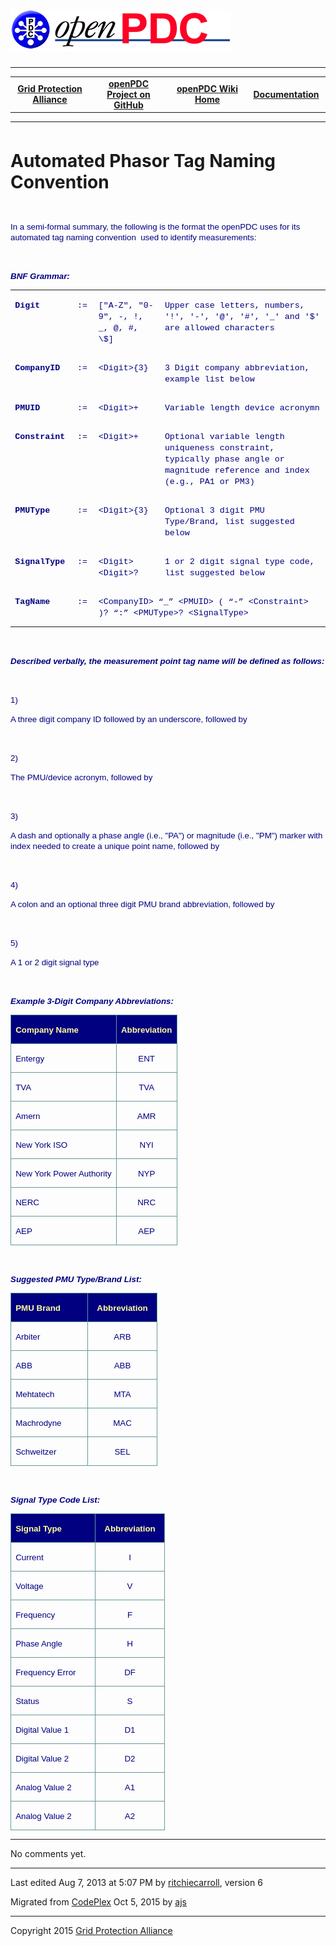 

<html lang="en" xmlns="http://www.w3.org/1999/xhtml">

<head>

<meta charset="utf-8" />

<title>Developers Automated Phasor Tag Naming Convention</title>



<!--HtmlToGmd.Head-->



<!--/HtmlToGmd.Head-->

</head>

<body>

<h1><a href="https://github.com/GridProtectionAlliance/openPDC/blob/master/Source/Documentation/wiki/openPDC_Home.md"><img src="https://github.com/GridProtectionAlliance/openPDC/blob/master/Source/Documentation/wiki/openPDC_Logo.png" alt="The Open Source Phasor Data Concentrator" /></a></h1>

<hr />

<!--HtmlToGmd.Body-->

<div id="NavigationMenu">

<table style="width: 100%; border-collapse: collapse; border: 0px solid gray;">

<tr>

<td style="width: 25%; text-align:center;"><b><a href="http://www.gridprotectionalliance.org">Grid Protection Alliance</a></b></td>

<td style="width: 25%; text-align:center;"><b><a href="https://github.com/GridProtectionAlliance/openPDC">openPDC Project on GitHub</a></b></td>

<td style="width: 25%; text-align:center;"><b><a href="https://github.com/GridProtectionAlliance/openPDC/blob/master/Documentation/wiki/openPDC_Home.md">openPDC Wiki Home</a></b></td>

<td style="width: 25%; text-align:center;"><b><a href="https://github.com/GridProtectionAlliance/openPDC/blob/master/Documentation/wiki/openPDC_Documentation_Home.md">Documentation</a></b></td>

</tr>

</table>

</div>

<hr />

<!--/HtmlToGmd.Body-->



<div class="WikiContent">

<div class="wikidoc">

<p>&nbsp;</p>

<p><strong><span style="font-size:2em">Automated Phasor Tag Naming Convention</span></strong></p>

<p>&nbsp;</p>

<p><span style="color:navy; font-family:Arial,sans-serif; font-size:10pt">In a semi-formal summary, the following is the format the openPDC uses for its automated tag naming convention &nbsp;used to identify measurements:</span></p>

<p><span style="color:navy; font-family:Arial,sans-serif; font-size:10pt"><br>

</span></p>

<div>

<p><strong><em><span style="font-size:10.0pt; font-family:&quot;Arial&quot;,&quot;sans-serif&quot;; color:navy">BNF Grammar:</span></em></strong></p>

<table border="0" cellspacing="0" cellpadding="0" style="border-collapse:collapse">

<tbody>

<tr style="height:.2in">

<td width="102" valign="top" style="width:76.8pt; padding:0in 5.4pt 0in 5.4pt; height:.2in">

<p><strong><span style="font-size:10.0pt; font-family:&quot;Courier New&quot;; color:navy">Digit</span></strong></p>

</td>

<td width="30" valign="top" style="width:22.8pt; padding:0in 5.4pt 0in 5.4pt; height:.2in">

<p><span style="font-size:10.0pt; font-family:&quot;Courier New&quot;; color:navy">:=</span></p>

</td>

<td width="179" valign="top" style="width:134.0pt; padding:0in 5.4pt 0in 5.4pt; height:.2in">

<p><span style="font-size:10.0pt; font-family:&quot;Courier New&quot;; color:navy">[&quot;A-Z&quot;, &quot;0-9&quot;, -, !, _, @, #, \$]</span></p>

</td>

<td width="708" valign="top" style="width:531.0pt; padding:0in 5.4pt 0in 5.4pt; height:.2in">

<p><span style="font-size:10.0pt; font-family:&quot;Courier New&quot;; color:navy">Upper case letters, numbers, '!', '-', '@', '#', '_' and '$' are allowed characters</span></p>

</td>

</tr>

<tr style="height:.2in">

<td width="102" valign="top" style="width:76.8pt; padding:0in 5.4pt 0in 5.4pt; height:.2in">

<p><strong><span style="font-size:10.0pt; font-family:&quot;Courier New&quot;; color:navy">CompanyID</span></strong></p>

</td>

<td width="30" valign="top" style="width:22.8pt; padding:0in 5.4pt 0in 5.4pt; height:.2in">

<p><span style="font-size:10.0pt; font-family:&quot;Courier New&quot;; color:navy">:=</span></p>

</td>

<td width="179" valign="top" style="width:134.0pt; padding:0in 5.4pt 0in 5.4pt; height:.2in">

<p><span style="font-size:10.0pt; font-family:&quot;Courier New&quot;; color:navy">&lt;Digit&gt;{3}

</span></p>

</td>

<td width="708" valign="top" style="width:531.0pt; padding:0in 5.4pt 0in 5.4pt; height:.2in">

<p><span style="font-size:10.0pt; font-family:&quot;Courier New&quot;; color:navy">3 Digit company abbreviation, example list below</span></p>

</td>

</tr>

<tr style="height:.2in">

<td width="102" valign="top" style="width:76.8pt; padding:0in 5.4pt 0in 5.4pt; height:.2in">

<p><strong><span style="font-size:10.0pt; font-family:&quot;Courier New&quot;; color:navy">PMUID</span></strong></p>

</td>

<td width="30" valign="top" style="width:22.8pt; padding:0in 5.4pt 0in 5.4pt; height:.2in">

<p><span style="font-size:10.0pt; font-family:&quot;Courier New&quot;; color:navy">:=</span></p>

</td>

<td width="179" valign="top" style="width:134.0pt; padding:0in 5.4pt 0in 5.4pt; height:.2in">

<p><span style="font-size:10.0pt; font-family:&quot;Courier New&quot;; color:navy">&lt;Digit&gt;&#43;</span></p>

</td>

<td width="708" valign="top" style="width:531.0pt; padding:0in 5.4pt 0in 5.4pt; height:.2in">

<p><span style="font-size:10.0pt; font-family:&quot;Courier New&quot;; color:navy">Variable length device acronymn</span></p>

</td>

</tr>

<tr style="height:.2in">

<td width="102" valign="top" style="width:76.8pt; padding:0in 5.4pt 0in 5.4pt; height:.2in">

<p><strong><span style="font-size:10.0pt; font-family:&quot;Courier New&quot;; color:navy">Constraint</span></strong></p>

</td>

<td width="30" valign="top" style="width:22.8pt; padding:0in 5.4pt 0in 5.4pt; height:.2in">

<p><span style="font-size:10.0pt; font-family:&quot;Courier New&quot;; color:navy">:=</span></p>

</td>

<td width="179" valign="top" style="width:134.0pt; padding:0in 5.4pt 0in 5.4pt; height:.2in">

<p><span style="font-size:10.0pt; font-family:&quot;Courier New&quot;; color:navy">&lt;Digit&gt;&#43;</span></p>

</td>

<td width="708" valign="top" style="width:531.0pt; padding:0in 5.4pt 0in 5.4pt; height:.2in">

<p><span style="font-size:10.0pt; font-family:&quot;Courier New&quot;; color:navy">Optional variable length uniqueness constraint, typically phase angle or magnitude reference and index (e.g., PA1 or PM3)</span></p>

</td>

</tr>

<tr style="height:.2in">

<td width="102" valign="top" style="width:76.8pt; padding:0in 5.4pt 0in 5.4pt; height:.2in">

<p><strong><span style="font-size:10.0pt; font-family:&quot;Courier New&quot;; color:navy">PMUType</span></strong></p>

</td>

<td width="30" valign="top" style="width:22.8pt; padding:0in 5.4pt 0in 5.4pt; height:.2in">

<p><span style="font-size:10.0pt; font-family:&quot;Courier New&quot;; color:navy">:=</span></p>

</td>

<td width="179" valign="top" style="width:134.0pt; padding:0in 5.4pt 0in 5.4pt; height:.2in">

<p><span style="font-size:10.0pt; font-family:&quot;Courier New&quot;; color:navy">&lt;Digit&gt;{3}</span></p>

</td>

<td width="708" valign="top" style="width:531.0pt; padding:0in 5.4pt 0in 5.4pt; height:.2in">

<p><span style="font-size:10.0pt; font-family:&quot;Courier New&quot;; color:navy">Optional 3 digit PMU Type/Brand, list suggested below</span></p>

</td>

</tr>

<tr style="height:.2in">

<td width="102" valign="top" style="width:76.8pt; padding:0in 5.4pt 0in 5.4pt; height:.2in">

<p><strong><span style="font-size:10.0pt; font-family:&quot;Courier New&quot;; color:navy">SignalType</span></strong></p>

</td>

<td width="30" valign="top" style="width:22.8pt; padding:0in 5.4pt 0in 5.4pt; height:.2in">

<p><span style="font-size:10.0pt; font-family:&quot;Courier New&quot;; color:navy">:=</span></p>

</td>

<td width="179" valign="top" style="width:134.0pt; padding:0in 5.4pt 0in 5.4pt; height:.2in">

<p><span style="font-size:10.0pt; font-family:&quot;Courier New&quot;; color:navy">&lt;Digit&gt;&lt;Digit&gt;?</span></p>

</td>

<td width="708" valign="top" style="width:531.0pt; padding:0in 5.4pt 0in 5.4pt; height:.2in">

<p><span style="font-size:10.0pt; font-family:&quot;Courier New&quot;; color:navy">1 or 2 digit signal type code, list suggested below</span></p>

</td>

</tr>

<tr style="height:.2in">

<td width="102" valign="top" style="width:76.8pt; padding:0in 5.4pt 0in 5.4pt; height:.2in">

<p><strong><span style="font-size:10.0pt; font-family:&quot;Courier New&quot;; color:navy">TagName</span></strong></p>

</td>

<td width="30" valign="top" style="width:22.8pt; padding:0in 5.4pt 0in 5.4pt; height:.2in">

<p><span style="font-size:10.0pt; font-family:&quot;Courier New&quot;; color:navy">:=</span></p>

</td>

<td colspan="2" width="887" valign="top" style="width:665.0pt; padding:0in 5.4pt 0in 5.4pt; height:.2in">

<p><span style="font-size:10.0pt; font-family:&quot;Courier New&quot;; color:navy">&lt;CompanyID&gt; &ldquo;_&rdquo; &lt;PMUID&gt; ( &ldquo;-&rdquo; &lt;Constraint&gt; )? &ldquo;:&rdquo; &lt;PMUType&gt;? &lt;SignalType&gt;</span></p>

</td>

</tr>

</tbody>

</table>

<p>&nbsp;</p>

<p><strong><em><span style="font-size:10.0pt; font-family:&quot;Arial&quot;,&quot;sans-serif&quot;; color:navy">Described verbally, the measurement point tag name will be defined as follows:</span></em></strong></p>

<p style="margin-left:.5in; text-indent:-.5in"><span style="font-size:7.0pt; color:navy">&nbsp;&nbsp;&nbsp;&nbsp;&nbsp;&nbsp;

</span><span style="font-size:10.0pt; font-family:&quot;Arial&quot;,&quot;sans-serif&quot;; color:navy">1)</span><span style="font-size:7.0pt; color:navy">&nbsp;&nbsp;&nbsp;&nbsp;&nbsp;&nbsp;&nbsp;&nbsp;&nbsp;&nbsp;&nbsp;

</span><span style="font-size:10.0pt; font-family:&quot;Arial&quot;,&quot;sans-serif&quot;; color:navy">A three digit company ID followed by an underscore, followed by</span></p>

<p style="margin-left:.5in; text-indent:-.5in"><span style="font-size:7.0pt; color:navy">&nbsp;&nbsp;&nbsp;&nbsp;&nbsp;&nbsp;

</span><span style="font-size:10.0pt; font-family:&quot;Arial&quot;,&quot;sans-serif&quot;; color:navy">2)</span><span style="font-size:7.0pt; color:navy">&nbsp;&nbsp;&nbsp;&nbsp;&nbsp;&nbsp;&nbsp;&nbsp;&nbsp;&nbsp;&nbsp;

</span><span style="font-size:10.0pt; font-family:&quot;Arial&quot;,&quot;sans-serif&quot;; color:navy">The PMU/device acronym, followed by</span></p>

<p style="margin-left:.5in; text-indent:-.5in"><span style="font-size:7.0pt; color:navy">&nbsp;&nbsp;&nbsp;&nbsp;&nbsp;&nbsp;

</span><span style="font-size:10.0pt; font-family:&quot;Arial&quot;,&quot;sans-serif&quot;; color:navy">3)</span><span style="font-size:7.0pt; color:navy">&nbsp;&nbsp;&nbsp;&nbsp;&nbsp;&nbsp;&nbsp;&nbsp;&nbsp;&nbsp;&nbsp;

</span><span style="font-size:10.0pt; font-family:&quot;Arial&quot;,&quot;sans-serif&quot;; color:navy">A dash and optionally a phase angle (i.e., &quot;PA&quot;) or magnitude (i.e., &quot;PM&quot;) marker with index needed to create a unique point name, followed by</span></p>

<p style="margin-left:.5in; text-indent:-.5in"><span style="font-size:7.0pt; color:navy">&nbsp;&nbsp;&nbsp;&nbsp;&nbsp;&nbsp;

</span><span style="font-size:10.0pt; font-family:&quot;Arial&quot;,&quot;sans-serif&quot;; color:navy">4)</span><span style="font-size:7.0pt; color:navy">&nbsp;&nbsp;&nbsp;&nbsp;&nbsp;&nbsp;&nbsp;&nbsp;&nbsp;&nbsp;&nbsp;

</span><span style="font-size:10.0pt; font-family:&quot;Arial&quot;,&quot;sans-serif&quot;; color:navy">A colon and an optional three digit PMU brand abbreviation, followed by</span></p>

<p style="margin-left:.5in; text-indent:-.5in"><span style="font-size:7.0pt; color:navy">&nbsp;&nbsp;&nbsp;&nbsp;&nbsp;&nbsp;

</span><span style="font-size:10.0pt; font-family:&quot;Arial&quot;,&quot;sans-serif&quot;; color:navy">5)</span><span style="font-size:7.0pt; color:navy">&nbsp;&nbsp;&nbsp;&nbsp;&nbsp;&nbsp;&nbsp;&nbsp;&nbsp;&nbsp;&nbsp;

</span><span style="font-size:10.0pt; font-family:&quot;Arial&quot;,&quot;sans-serif&quot;; color:navy">A 1 or 2 digit signal type</span></p>

<p style="margin-left:.5in; text-indent:-.5in"><span style="font-size:10.0pt; font-family:&quot;Arial&quot;,&quot;sans-serif&quot;; color:navy">&nbsp;</span><span style="color:navy; font-family:Arial,sans-serif; font-size:10pt">&nbsp;</span></p>

<p><strong><em><span style="font-size:10.0pt; font-family:&quot;Arial&quot;,&quot;sans-serif&quot;; color:navy">Example 3-Digit Company Abbreviations:</span></em></strong><span style="color:navy; font-family:Arial,sans-serif; font-size:10pt">&nbsp;</span></p>

<table border="0" cellspacing="0" cellpadding="0" style="border-collapse:collapse">

<tbody>

<tr>

<td valign="top" style="border:solid #669999 1.0pt; background:navy; padding:0in 5.4pt 0in 5.4pt">

<p><strong><span style="font-size:10.0pt; font-family:&quot;Arial&quot;,&quot;sans-serif&quot;; color:#ffff99">Company Name</span></strong></p>

</td>

<td valign="top" style="border:solid #669999 1.0pt; border-left:none; background:navy; padding:0in 5.4pt 0in 5.4pt">

<p style="text-align:center"><strong><span style="font-size:10.0pt; font-family:&quot;Arial&quot;,&quot;sans-serif&quot;; color:#ffff99">Abbreviation</span></strong></p>

</td>

</tr>

<tr>

<td valign="top" style="border:solid #669999 1.0pt; border-top:none; padding:0in 5.4pt 0in 5.4pt">

<p><span style="font-size:10.0pt; font-family:&quot;Arial&quot;,&quot;sans-serif&quot;; color:navy">Entergy</span></p>

</td>

<td valign="top" style="border-top:none; border-left:none; border-bottom:solid #669999 1.0pt; border-right:solid #669999 1.0pt; padding:0in 5.4pt 0in 5.4pt">

<p style="text-align:center"><span style="font-size:10.0pt; font-family:&quot;Arial&quot;,&quot;sans-serif&quot;; color:navy">ENT</span></p>

</td>

</tr>

<tr>

<td valign="top" style="border:solid #669999 1.0pt; border-top:none; padding:0in 5.4pt 0in 5.4pt">

<p><span style="font-size:10.0pt; font-family:&quot;Arial&quot;,&quot;sans-serif&quot;; color:navy">TVA</span></p>

</td>

<td valign="top" style="border-top:none; border-left:none; border-bottom:solid #669999 1.0pt; border-right:solid #669999 1.0pt; padding:0in 5.4pt 0in 5.4pt">

<p style="text-align:center"><span style="font-size:10.0pt; font-family:&quot;Arial&quot;,&quot;sans-serif&quot;; color:navy">TVA</span></p>

</td>

</tr>

<tr>

<td valign="top" style="border:solid #669999 1.0pt; border-top:none; padding:0in 5.4pt 0in 5.4pt">

<p><span style="font-size:10.0pt; font-family:&quot;Arial&quot;,&quot;sans-serif&quot;; color:navy">Amern</span></p>

</td>

<td valign="top" style="border-top:none; border-left:none; border-bottom:solid #669999 1.0pt; border-right:solid #669999 1.0pt; padding:0in 5.4pt 0in 5.4pt">

<p style="text-align:center"><span style="font-size:10.0pt; font-family:&quot;Arial&quot;,&quot;sans-serif&quot;; color:navy">AMR</span></p>

</td>

</tr>

<tr>

<td valign="top" style="border:solid #669999 1.0pt; border-top:none; padding:0in 5.4pt 0in 5.4pt">

<p><span style="font-size:10.0pt; font-family:&quot;Arial&quot;,&quot;sans-serif&quot;; color:navy">New York</span><span style="font-size:10.0pt; font-family:&quot;Arial&quot;,&quot;sans-serif&quot;; color:navy"> ISO</span></p>

</td>

<td valign="top" style="border-top:none; border-left:none; border-bottom:solid #669999 1.0pt; border-right:solid #669999 1.0pt; padding:0in 5.4pt 0in 5.4pt">

<p style="text-align:center"><span style="font-size:10.0pt; font-family:&quot;Arial&quot;,&quot;sans-serif&quot;; color:navy">NYI</span></p>

</td>

</tr>

<tr>

<td valign="top" style="border:solid #669999 1.0pt; border-top:none; padding:0in 5.4pt 0in 5.4pt">

<p><span style="font-size:10.0pt; font-family:&quot;Arial&quot;,&quot;sans-serif&quot;; color:navy">New York</span><span style="font-size:10.0pt; font-family:&quot;Arial&quot;,&quot;sans-serif&quot;; color:navy"> Power Authority</span></p>

</td>

<td valign="top" style="border-top:none; border-left:none; border-bottom:solid #669999 1.0pt; border-right:solid #669999 1.0pt; padding:0in 5.4pt 0in 5.4pt">

<p style="text-align:center"><span style="font-size:10.0pt; font-family:&quot;Arial&quot;,&quot;sans-serif&quot;; color:navy">NYP</span></p>

</td>

</tr>

<tr>

<td valign="top" style="border:solid #669999 1.0pt; border-top:none; padding:0in 5.4pt 0in 5.4pt">

<p><span style="font-size:10.0pt; font-family:&quot;Arial&quot;,&quot;sans-serif&quot;; color:navy">NERC</span></p>

</td>

<td valign="top" style="border-top:none; border-left:none; border-bottom:solid #669999 1.0pt; border-right:solid #669999 1.0pt; padding:0in 5.4pt 0in 5.4pt">

<p style="text-align:center"><span style="font-size:10.0pt; font-family:&quot;Arial&quot;,&quot;sans-serif&quot;; color:navy">NRC</span></p>

</td>

</tr>

<tr>

<td valign="top" style="border:solid #669999 1.0pt; border-top:none; padding:0in 5.4pt 0in 5.4pt">

<p><span style="font-size:10.0pt; font-family:&quot;Arial&quot;,&quot;sans-serif&quot;; color:navy">AEP</span></p>

</td>

<td valign="top" style="border-top:none; border-left:none; border-bottom:solid #669999 1.0pt; border-right:solid #669999 1.0pt; padding:0in 5.4pt 0in 5.4pt">

<p style="text-align:center"><span style="font-size:10.0pt; font-family:&quot;Arial&quot;,&quot;sans-serif&quot;; color:navy">AEP</span></p>

</td>

</tr>

</tbody>

</table>

<p>&nbsp;</p>

<p><strong><em><span style="font-size:10.0pt; font-family:&quot;Arial&quot;,&quot;sans-serif&quot;; color:navy">Suggested PMU Type/Brand List:</span></em></strong></p>

<table border="0" cellspacing="0" cellpadding="0" style="border-collapse:collapse">

<tbody>

<tr>

<td width="107" valign="top" style="width:80.6pt; border:solid #669999 1.0pt; background:navy; padding:0in 5.4pt 0in 5.4pt">

<p><strong><span style="font-size:10.0pt; font-family:&quot;Arial&quot;,&quot;sans-serif&quot;; color:#ffff99">PMU Brand</span></strong></p>

</td>

<td width="96" valign="top" style="width:1.0in; border:solid #669999 1.0pt; border-left:none; background:navy; padding:0in 5.4pt 0in 5.4pt">

<p style="text-align:center"><strong><span style="font-size:10.0pt; font-family:&quot;Arial&quot;,&quot;sans-serif&quot;; color:#ffff99">Abbreviation</span></strong></p>

</td>

</tr>

<tr>

<td width="107" valign="top" style="width:80.6pt; border:solid #669999 1.0pt; border-top:none; padding:0in 5.4pt 0in 5.4pt">

<p><span style="font-size:10.0pt; font-family:&quot;Arial&quot;,&quot;sans-serif&quot;; color:navy">Arbiter</span></p>

</td>

<td width="96" valign="top" style="width:1.0in; border-top:none; border-left:none; border-bottom:solid #669999 1.0pt; border-right:solid #669999 1.0pt; padding:0in 5.4pt 0in 5.4pt">

<p style="text-align:center"><span style="font-size:10.0pt; font-family:&quot;Arial&quot;,&quot;sans-serif&quot;; color:navy">ARB</span></p>

</td>

</tr>

<tr>

<td width="107" valign="top" style="width:80.6pt; border:solid #669999 1.0pt; border-top:none; padding:0in 5.4pt 0in 5.4pt">

<p><span style="font-size:10.0pt; font-family:&quot;Arial&quot;,&quot;sans-serif&quot;; color:navy">ABB</span></p>

</td>

<td width="96" valign="top" style="width:1.0in; border-top:none; border-left:none; border-bottom:solid #669999 1.0pt; border-right:solid #669999 1.0pt; padding:0in 5.4pt 0in 5.4pt">

<p style="text-align:center"><span style="font-size:10.0pt; font-family:&quot;Arial&quot;,&quot;sans-serif&quot;; color:navy">ABB</span></p>

</td>

</tr>

<tr>

<td width="107" valign="top" style="width:80.6pt; border:solid #669999 1.0pt; border-top:none; padding:0in 5.4pt 0in 5.4pt">

<p><span style="font-size:10.0pt; font-family:&quot;Arial&quot;,&quot;sans-serif&quot;; color:navy">Mehtatech</span></p>

</td>

<td width="96" valign="top" style="width:1.0in; border-top:none; border-left:none; border-bottom:solid #669999 1.0pt; border-right:solid #669999 1.0pt; padding:0in 5.4pt 0in 5.4pt">

<p style="text-align:center"><span style="font-size:10.0pt; font-family:&quot;Arial&quot;,&quot;sans-serif&quot;; color:navy">MTA</span></p>

</td>

</tr>

<tr>

<td width="107" valign="top" style="width:80.6pt; border:solid #669999 1.0pt; border-top:none; padding:0in 5.4pt 0in 5.4pt">

<p><span style="font-size:10.0pt; font-family:&quot;Arial&quot;,&quot;sans-serif&quot;; color:navy">Machrodyne</span></p>

</td>

<td width="96" valign="top" style="width:1.0in; border-top:none; border-left:none; border-bottom:solid #669999 1.0pt; border-right:solid #669999 1.0pt; padding:0in 5.4pt 0in 5.4pt">

<p style="text-align:center"><span style="font-size:10.0pt; font-family:&quot;Arial&quot;,&quot;sans-serif&quot;; color:navy">MAC</span></p>

</td>

</tr>

<tr>

<td width="107" valign="top" style="width:80.6pt; border:solid #669999 1.0pt; border-top:none; padding:0in 5.4pt 0in 5.4pt">

<p><span style="font-size:10.0pt; font-family:&quot;Arial&quot;,&quot;sans-serif&quot;; color:navy">Schweitzer</span></p>

</td>

<td width="96" valign="top" style="width:1.0in; border-top:none; border-left:none; border-bottom:solid #669999 1.0pt; border-right:solid #669999 1.0pt; padding:0in 5.4pt 0in 5.4pt">

<p style="text-align:center"><span style="font-size:10.0pt; font-family:&quot;Arial&quot;,&quot;sans-serif&quot;; color:navy">SEL</span></p>

</td>

</tr>

</tbody>

</table>

<p><span style="font-size:10.0pt; font-family:&quot;Arial&quot;,&quot;sans-serif&quot;; color:navy">&nbsp;</span></p>

<p><strong><em><span style="font-size:10.0pt; font-family:&quot;Arial&quot;,&quot;sans-serif&quot;; color:navy">Signal Type Code List:</span></em></strong></p>

<table border="0" cellspacing="0" cellpadding="0" style="border-collapse:collapse">

<tbody>

<tr>

<td width="119" valign="top" style="width:89.6pt; border:solid #669999 1.0pt; background:navy; padding:0in 5.4pt 0in 5.4pt">

<p><strong><span style="font-size:10.0pt; font-family:&quot;Arial&quot;,&quot;sans-serif&quot;; color:#ffff99">Signal Type</span></strong></p>

</td>

<td width="96" valign="top" style="width:1.0in; border:solid #669999 1.0pt; border-left:none; background:navy; padding:0in 5.4pt 0in 5.4pt">

<p style="text-align:center"><strong><span style="font-size:10.0pt; font-family:&quot;Arial&quot;,&quot;sans-serif&quot;; color:#ffff99">Abbreviation</span></strong></p>

</td>

</tr>

<tr>

<td width="119" valign="top" style="width:89.6pt; border:solid #669999 1.0pt; border-top:none; padding:0in 5.4pt 0in 5.4pt">

<p><span style="font-size:10.0pt; font-family:&quot;Arial&quot;,&quot;sans-serif&quot;; color:navy">Current</span></p>

</td>

<td width="96" valign="top" style="width:1.0in; border-top:none; border-left:none; border-bottom:solid #669999 1.0pt; border-right:solid #669999 1.0pt; padding:0in 5.4pt 0in 5.4pt">

<p style="text-align:center"><span style="font-size:10.0pt; font-family:&quot;Arial&quot;,&quot;sans-serif&quot;; color:navy">I</span></p>

</td>

</tr>

<tr>

<td width="119" valign="top" style="width:89.6pt; border:solid #669999 1.0pt; border-top:none; padding:0in 5.4pt 0in 5.4pt">

<p><span style="font-size:10.0pt; font-family:&quot;Arial&quot;,&quot;sans-serif&quot;; color:navy">Voltage</span></p>

</td>

<td width="96" valign="top" style="width:1.0in; border-top:none; border-left:none; border-bottom:solid #669999 1.0pt; border-right:solid #669999 1.0pt; padding:0in 5.4pt 0in 5.4pt">

<p style="text-align:center"><span style="font-size:10.0pt; font-family:&quot;Arial&quot;,&quot;sans-serif&quot;; color:navy">V</span></p>

</td>

</tr>

<tr>

<td width="119" valign="top" style="width:89.6pt; border:solid #669999 1.0pt; border-top:none; padding:0in 5.4pt 0in 5.4pt">

<p><span style="font-size:10.0pt; font-family:&quot;Arial&quot;,&quot;sans-serif&quot;; color:navy">Frequency</span></p>

</td>

<td width="96" valign="top" style="width:1.0in; border-top:none; border-left:none; border-bottom:solid #669999 1.0pt; border-right:solid #669999 1.0pt; padding:0in 5.4pt 0in 5.4pt">

<p style="text-align:center"><span style="font-size:10.0pt; font-family:&quot;Arial&quot;,&quot;sans-serif&quot;; color:navy">F</span></p>

</td>

</tr>

<tr>

<td width="119" valign="top" style="width:89.6pt; border:solid #669999 1.0pt; border-top:none; padding:0in 5.4pt 0in 5.4pt">

<p><span style="font-size:10.0pt; font-family:&quot;Arial&quot;,&quot;sans-serif&quot;; color:navy">Phase Angle</span></p>

</td>

<td width="96" valign="top" style="width:1.0in; border-top:none; border-left:none; border-bottom:solid #669999 1.0pt; border-right:solid #669999 1.0pt; padding:0in 5.4pt 0in 5.4pt">

<p style="text-align:center"><span style="font-size:10.0pt; font-family:&quot;Arial&quot;,&quot;sans-serif&quot;; color:navy">H</span></p>

</td>

</tr>

<tr>

<td width="119" valign="top" style="width:89.6pt; border:solid #669999 1.0pt; border-top:none; padding:0in 5.4pt 0in 5.4pt">

<p><span style="font-size:10.0pt; font-family:&quot;Arial&quot;,&quot;sans-serif&quot;; color:navy">Frequency Error</span></p>

</td>

<td width="96" valign="top" style="width:1.0in; border-top:none; border-left:none; border-bottom:solid #669999 1.0pt; border-right:solid #669999 1.0pt; padding:0in 5.4pt 0in 5.4pt">

<p style="text-align:center"><span style="font-size:10.0pt; font-family:&quot;Arial&quot;,&quot;sans-serif&quot;; color:navy">DF</span></p>

</td>

</tr>

<tr>

<td width="119" valign="top" style="width:89.6pt; border:solid #669999 1.0pt; border-top:none; padding:0in 5.4pt 0in 5.4pt">

<p><span style="font-size:10.0pt; font-family:&quot;Arial&quot;,&quot;sans-serif&quot;; color:navy">Status</span></p>

</td>

<td width="96" valign="top" style="width:1.0in; border-top:none; border-left:none; border-bottom:solid #669999 1.0pt; border-right:solid #669999 1.0pt; padding:0in 5.4pt 0in 5.4pt">

<p style="text-align:center"><span style="font-size:10.0pt; font-family:&quot;Arial&quot;,&quot;sans-serif&quot;; color:navy">S</span></p>

</td>

</tr>

<tr>

<td width="119" valign="top" style="width:89.6pt; border:solid #669999 1.0pt; border-top:none; padding:0in 5.4pt 0in 5.4pt">

<p><span style="font-size:10.0pt; font-family:&quot;Arial&quot;,&quot;sans-serif&quot;; color:navy">Digital Value 1</span></p>

</td>

<td width="96" valign="top" style="width:1.0in; border-top:none; border-left:none; border-bottom:solid #669999 1.0pt; border-right:solid #669999 1.0pt; padding:0in 5.4pt 0in 5.4pt">

<p style="text-align:center"><span style="font-size:10.0pt; font-family:&quot;Arial&quot;,&quot;sans-serif&quot;; color:navy">D1</span></p>

</td>

</tr>

<tr>

<td width="119" valign="top" style="width:89.6pt; border:solid #669999 1.0pt; border-top:none; padding:0in 5.4pt 0in 5.4pt">

<p><span style="font-size:10.0pt; font-family:&quot;Arial&quot;,&quot;sans-serif&quot;; color:navy">Digital Value 2</span></p>

</td>

<td width="96" valign="top" style="width:1.0in; border-top:none; border-left:none; border-bottom:solid #669999 1.0pt; border-right:solid #669999 1.0pt; padding:0in 5.4pt 0in 5.4pt">

<p style="text-align:center"><span style="font-size:10.0pt; font-family:&quot;Arial&quot;,&quot;sans-serif&quot;; color:navy">D2</span></p>

</td>

</tr>

<tr>

<td width="119" valign="top" style="width:89.6pt; border:solid #669999 1.0pt; border-top:none; padding:0in 5.4pt 0in 5.4pt">

<p><span style="font-size:10.0pt; font-family:&quot;Arial&quot;,&quot;sans-serif&quot;; color:navy">Analog Value 2</span></p>

</td>

<td width="96" valign="top" style="width:1.0in; border-top:none; border-left:none; border-bottom:solid #669999 1.0pt; border-right:solid #669999 1.0pt; padding:0in 5.4pt 0in 5.4pt">

<p style="text-align:center"><span style="font-size:10.0pt; font-family:&quot;Arial&quot;,&quot;sans-serif&quot;; color:navy">A1</span></p>

</td>

</tr>

<tr>

<td width="119" valign="top" style="width:89.6pt; border:solid #669999 1.0pt; border-top:none; padding:0in 5.4pt 0in 5.4pt">

<p><span style="font-size:10.0pt; font-family:&quot;Arial&quot;,&quot;sans-serif&quot;; color:navy">Analog Value 2</span></p>

</td>

<td width="96" valign="top" style="width:1.0in; border-top:none; border-left:none; border-bottom:solid #669999 1.0pt; border-right:solid #669999 1.0pt; padding:0in 5.4pt 0in 5.4pt">

<p style="text-align:center"><span style="font-size:10.0pt; font-family:&quot;Arial&quot;,&quot;sans-serif&quot;; color:navy">A2</span></p>

</td>

</tr>

</tbody>

</table>

</div>

</div>

</div>

<hr />

<div class="WikiComments">

<div id="wikiCommentsEmpty">No comments yet.<br></div>

</div>

<div id="footer">

<hr />

Last edited <span class="smartDate" title="8/7/2013 5:07:27 PM" LocalTimeTicks="1375920447">Aug 7, 2013 at 5:07 PM</span> by <a id="wikiEditByLink" href="https://github.com/GridProtectionAlliance/openPDC/blob/master/Source/Documentation/wiki/Contributors/ritchiecarroll.md">ritchiecarroll</a>, version 6<br />

Migrated from <a href="http://openpdc.codeplex.com/wikipage?title=Automated%20Phasor%20Tag%20Naming%20Convention">CodePlex</a> Oct 5, 2015 by <a href="https://github.com/GridProtectionAlliance/openPDC/blob/master/Source/Documentation/wiki/Contributors/ajstadlin.md">ajs</a>

</div>



<!--HtmlToGmd.Foot-->

<div id="copyright">

<hr />

Copyright 2015 <a href="http://www.gridprotectionoalliance.org">Grid Protection Alliance</a>

</div>

<!--/HtmlToGmd.Foot-->

</body>

</html>


